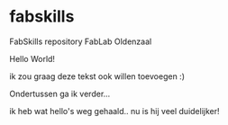 # fabskills
FabSkills repository FabLab Oldenzaal

Hello World!

ik zou graag deze tekst ook willen toevoegen :)

Ondertussen ga ik verder...

ik heb wat hello's weg gehaald.. nu is hij veel duidelijker!
